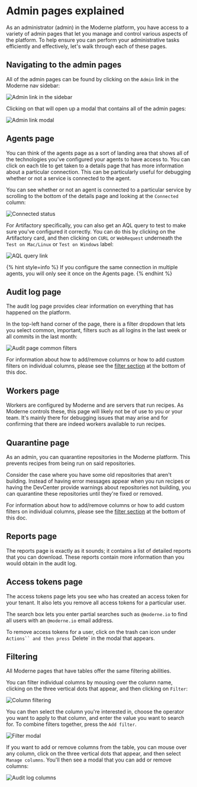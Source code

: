 # Admin pages explained

As an administrator (admin) in the Moderne platform, you have access to a variety of admin pages that let you manage and control various aspects of the platform. To help ensure you can perform your administrative tasks efficiently and effectively, let's walk through each of these pages.

## Navigating to the admin pages

All of the admin pages can be found by clicking on the `Admin` link in the Moderne nav sidebar: 

![Admin link in the sidebar](/.gitbook/assets/admin-sidebar.png)

Clicking on that will open up a modal that contains all of the admin pages:

![Admin link modal](/.gitbook/assets/admin-page-modal.png)

## Agents page 

You can think of the agents page as a sort of landing area that shows all of the technologies you've configured your agents to have access to. You can click on each tile to get taken to a details page that has more information about a particular connection. This can be particularly useful for debugging whether or not a service is connected to the agent. 

You can see whether or not an agent is connected to a particular service by scrolling to the bottom of the details page and looking at the `Connected` column:

![Connected status](/.gitbook/assets/connected-col.png)

For Artifactory specifically, you can also get an AQL query to test to make sure you've configured it correctly. You can do this by clicking on the Artifactory card, and then clicking on `CURL` or `WebRequest` underneath the `Test on Mac/Linux` or `Test on Windows` label:

![AQL query link](/.gitbook/assets/artifactory-test.png)

{% hint style=info %}
If you configure the same connection in multiple agents, you will only see it once on the Agents page.
{% endhint %}

## Audit log page

The audit log page provides clear information on everything that has happened on the platform.

In the top-left hand corner of the page, there is a filter dropdown that lets you select common, important, filters such as all logins in the last week or all commits in the last month:

![Audit page common filters](/.gitbook/assets/audit-common.png)

For information about how to add/remove columns or how to add custom filters on individual columns, please see the [filter section](#filtering) at the bottom of this doc.

## Workers page

Workers are configured by Moderne and are servers that run recipes. As Moderne controls these, this page will likely not be of use to you or your team. It's mainly there for debugging issues that may arise and for confirming that there are indeed workers available to run recipes.

## Quarantine page

As an admin, you can quarantine repositories in the Moderne platform. This prevents recipes from being run on said repositories.

Consider the case where you have some old repositories that aren't building. Instead of having error messages appear when you run recipes or having the DevCenter provide warnings about repositories not building, you can quarantine these repositories until they're fixed or removed.

For information about how to add/remove columns or how to add custom filters on individual columns, please see the [filter section](#filtering) at the bottom of this doc.

## Reports page

The reports page is exactly as it sounds; it contains a list of detailed reports that you can download. These reports contain more information than you would obtain in the audit log. 

## Access tokens page

The access tokens page lets you see who has created an access token for your tenant. It also lets you remove all access tokens for a particular user.

The search box lets you enter partial searches such as `@moderne.io` to find all users with an `@moderne.io` email address.

To remove access tokens for a user, click on the trash can icon under `Actions`` and then press `Delete` in the modal that appears.

## Filtering

All Moderne pages that have tables offer the same filtering abilities.

You can filter individual columns by mousing over the column name, clicking on the three vertical dots that appear, and then clicking on `Filter`:

![Column filtering](/.gitbook/assets/col-filter.png)

You can then select the column you're interested in, choose the operator you want to apply to that column, and enter the value you want to search for. To combine filters together, press the `Add filter`.

![Filter modal](/.gitbook/assets/specific-filter.png)

If you want to add or remove columns from the table, you can mouse over any column, click on the three vertical dots that appear, and then select `Manage columns`. You'll then see a modal that you can add or remove columns: 

![Audit log columns](/.gitbook/assets/audit-log-columns.png)